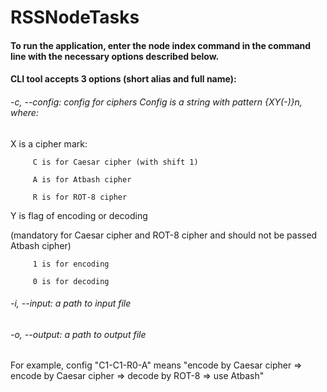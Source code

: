 # RSSNodeTasks

#### To run the application, enter the node index command in the command line with the necessary options described below.

#### CLI tool accepts 3 options (short alias and full name):


###### -c, --config: config for ciphers Config is a string with pattern {XY(-)}n, where:


 X is a cipher mark:

         C is for Caesar cipher (with shift 1)

         A is for Atbash cipher
        
         R is for ROT-8 cipher

 Y is flag of encoding or decoding 
    
(mandatory for Caesar cipher and ROT-8 cipher and should not be passed Atbash cipher)

         1 is for encoding

         0 is for decoding


###### -i, --input: a path to input file


###### -o, --output: a path to output file

For example, config "C1-C1-R0-A" means "encode by Caesar cipher => encode by Caesar cipher => decode by ROT-8 => use Atbash"